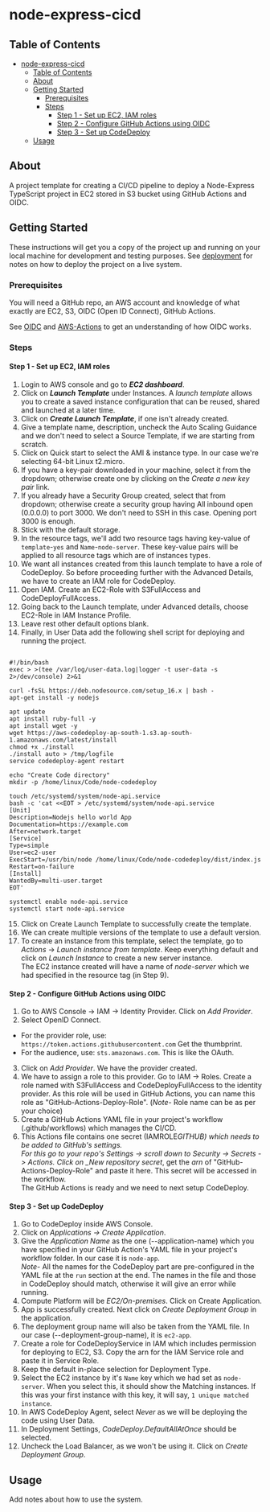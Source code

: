 # node-express-cicd

## Table of Contents

- [node-express-cicd](#node-express-cicd)
	- [Table of Contents](#table-of-contents)
	- [About ](#about-)
	- [Getting Started ](#getting-started-)
		- [Prerequisites](#prerequisites)
		- [Steps ](#steps-)
			- [Step 1 - Set up EC2, IAM roles](#step-1---set-up-ec2-iam-roles)
			- [Step 2 - Configure GitHub Actions using OIDC](#step-2---configure-github-actions-using-oidc)
			- [Step 3 - Set up CodeDeploy](#step-3---set-up-codedeploy)
	- [Usage ](#usage-)

## About <a name = "about"></a>

A project template for creating a CI/CD pipeline to deploy a Node-Express TypeScript project in EC2 stored in S3 bucket using GitHub Actions and OIDC.

## Getting Started <a name = "getting_started"></a>

These instructions will get you a copy of the project up and running on your local machine for development and testing purposes. See [deployment](#deployment) for notes on how to deploy the project on a live system.

### Prerequisites

You will need a GitHub repo, an AWS account and knowledge of what exactly are EC2, S3, OIDC (Open ID Connect), GitHub Actions.

See [OIDC](https://docs.github.com/en/actions/deployment/security-hardening-your-deployments/configuring-openid-connect-in-amazon-web-services) and [AWS-Actions](https://github.com/aws-actions/configure-aws-credentials) to get an understanding of how OIDC works.

### Steps <a name = "steps"></a>

#### Step 1 - Set up EC2, IAM roles

1. Login to AWS console and go to **_EC2 dashboard_**.
2. Click on **_Launch Template_** under Instances. A _launch template_ allows you to create a saved instance configuration that can be reused, shared and launched at a later time.
3. Click on **_Create Launch Template_**, if one isn't already created.
4. Give a template name, description, uncheck the Auto Scaling Guidance and we don't need to select a Source Template, if we are starting from scratch.
5. Click on Quick start to select the AMI & instance type. In our case we're selecting 64-bit Linux t2.micro.
6. If you have a key-pair downloaded in your machine, select it from the dropdown; otherwise create one by clicking on the _Create a new key pair_ link.
7. If you already have a Security Group created, select that from dropdown; otherwise create a security group having All inbound open (0.0.0.0) to port 3000. We don't need to SSH in this case. Opening port 3000 is enough.
8. Stick with the default storage.
9. In the resource tags, we'll add two resource tags having key-value of `template`-`yes` and `Name`-`node-server`. These key-value pairs will be applied to all resource tags which are of instances types.
10. We want all instances created from this launch template to have a role of CodeDeploy. So before proceeding further with the Advanced Details, we have to create an IAM role for CodeDeploy.
11. Open IAM. Create an EC2-Role with S3FullAccess and CodeDeployFullAccess.
12. Going back to the Launch template, under Advanced details, choose EC2-Role in IAM Instance Profile.
13. Leave rest other default options blank.
14. Finally, in User Data add the following shell script for deploying and running the project.

```shell

#!/bin/bash
exec > >(tee /var/log/user-data.log|logger -t user-data -s 2>/dev/console) 2>&1

curl -fsSL https://deb.nodesource.com/setup_16.x | bash -
apt-get install -y nodejs

apt update
apt install ruby-full -y
apt install wget -y
wget https://aws-codedeploy-ap-south-1.s3.ap-south-1.amazonaws.com/latest/install
chmod +x ./install
./install auto > /tmp/logfile
service codedeploy-agent restart

echo "Create Code directory"
mkdir -p /home/linux/Code/node-codedeploy

touch /etc/systemd/system/node-api.service
bash -c 'cat <<EOT > /etc/systemd/system/node-api.service
[Unit]
Description=Nodejs hello world App
Documentation=https://example.com
After=network.target
[Service]
Type=simple
User=ec2-user
ExecStart=/usr/bin/node /home/linux/Code/node-codedeploy/dist/index.js
Restart=on-failure
[Install]
WantedBy=multi-user.target
EOT'

systemctl enable node-api.service
systemctl start node-api.service
```

15. Click on Create Launch Template to successfully create the template.
16. We can create multiple versions of the template to use a default version.
17. To create an instance from this template, select the template, go to _Actions_ -> _Launch instance from template_. Keep everything default and click on _Launch Instance_ to create a new server instance. <br />
    The EC2 instance created will have a name of _node-server_ which we had specified in the resource tag (in Step 9).

#### Step 2 - Configure GitHub Actions using OIDC

1. Go to AWS Console -> IAM -> Identity Provider. Click on _Add Provider_.
2. Select OpenID Connect.

- For the provider role, use: `https://token.actions.githubusercontent.com`
  Get the thumbprint.
- For the audience, use: `sts.amazonaws.com`. This is like the OAuth.

3. Click on _Add Provider_. We have the provider created.
4. We have to assign a role to this provider. Go to IAM -> Roles. Create a role named with S3FullAccess and CodeDeployFullAccess to the identity provider. As this role will be used in GitHub Actions, you can name this role as "GitHub-Actions-Deploy-Role". (_Note-_ Role name can be as per your choice)
5. Create a GitHub Actions YAML file in your project's workflow (.github/workflows) which manages the CI/CD.
6. This Actions file contains one secret (IAMROLE*GITHUB) which needs to be added to GitHub's settings.<br /> For this go to your repo's Settings -> scroll down to Security -> Secrets -> Actions. Click on \_New repository secret*, get the _arn_ of "GitHub-Actions-Deploy-Role" and paste it here. This secret will be accessed in the workflow.<br />
   The GitHub Actions is ready and we need to next setup CodeDeploy.

#### Step 3 - Set up CodeDeploy

1. Go to CodeDeploy inside AWS Console.
2. Click on _Applications -> Create Application_.
3. Give the _Application Name_ as the one (--application-name) which you have specified in your GitHub Action's YAML file in your project's workflow folder. In our case it is `node-app`. <br />
   _Note-_ All the names for the CodeDeploy part are pre-configured in the YAML file at the `run` section at the end. The names in the file and those in CodeDeploy should match, otherwise it will give an error while running.
4. Compute Platform will be _EC2/On-premises_. Click on Create Application.
5. App is successfully created. Next click on _Create Deployment Group_ in the application.
6. The deployment group name will also be taken from the YAML file. In our case (--deployment-group-name), it is `ec2-app`.
7. Create a role for CodeDeployService in IAM which includes permission for deploying to EC2, S3. Copy the arn for the IAM Service role and paste it in Service Role.
8. Keep the default in-place selection for Deployment Type.
9. Select the EC2 instance by it's `Name` key which we had set as `node-server`. When you select this, it should show the Matching instances. If this was your first instance with this key, it will say, `1 unique matched instance`.
10. In AWS CodeDeploy Agent, select _Never_ as we will be deploying the code using User Data.
11. In Deployment Settings, _CodeDeploy.DefaultAllAtOnce_ should be selected.
12. Uncheck the Load Balancer, as we won't be using it. Click on _Create Deployment Group_.

## Usage <a name = "usage"></a>

Add notes about how to use the system.
